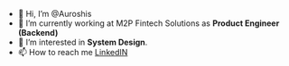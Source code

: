 - 👋 Hi, I’m @Auroshis
- 🔭 I’m currently working at M2P Fintech Solutions as **Product Engineer (Backend)**
- 👀 I’m interested in **System Design**.
- 📫 How to reach me <a target="_blank" href="https://www.linkedin.com/in/auroshisray/">LinkedIN</a>


<!---
Auroshis/Auroshis is a ✨ special ✨ repository because its `README.md` (this file) appears on your GitHub profile.
You can click the Preview link to take a look at your changes.
--->
